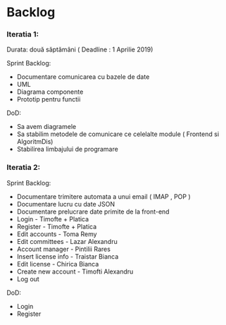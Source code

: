 <h1> Backlog </h1>

<h3>Iteratia 1:</h3>

Durata: două săptămâni ( Deadline : 1 Aprilie 2019)

<p>Sprint Backlog:</>
 <ul>
 
  <li>Documentare comunicarea cu bazele de date </li>
  <li>UML </li>
  <li>Diagrama componente </li>
  <li>Prototip pentru functii </li>
  
 </ul>
   
<p>DoD:</p>
 <ul>
  <li>Sa avem diagramele </li>
  <li>Sa stabilim metodele de comunicare ce celelalte module ( Frontend si AlgoritmDis) </li>
  <li>Stabilirea limbajului de programare</li>
 </ul>


<h3>Iteratia 2:</h3>

<p>Sprint Backlog:</p>
 <ul>
  <li>Documentare trimitere automata a unui email ( IMAP , POP ) </li>
  <li>Documentare lucru cu date JSON </li>
  <li>Documentare prelucrare date primite de la front-end</li>
  <li>Login - Timofte + Platica</li>
  <li>Register - Timofte + Platica</li>
  <li>Edit accounts - Toma Remy</li>
  <li>Edit committees - Lazar Alexandru</li>
  <li>Account manager - Pintilii Rares</li> 
  <li>Insert license info - Traistar Bianca</li>
  <li>Edit license - Chirica Bianca</li>
  <li>Create new account - Timofti Alexandru</li>
  <li>Log out</li>
 </ul>
 
<p>DoD:</p>
 <ul>
  <li>Login</li>
  <li>Register</li>
 </ul>
